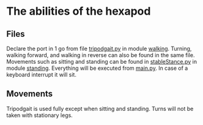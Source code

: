 # The abilities of the hexapod

## Files
Declare the port in 1 go from file [tripodgait.py](./walking/tripodgait.py) in module [walking](./walking). Turning, walking forward, and walking in reverse can also be found in the same file. Movements such as sitting and standing can be found in [stableStance.py](./standing/stableStance.py) in module [standing](./standing). Everything will be executed from [main.py](./main.py). In case of a keyboard interrupt it will sit.

## Movements
Tripodgait is used fully except when sitting and standing. Turns will not be taken with stationary legs.
